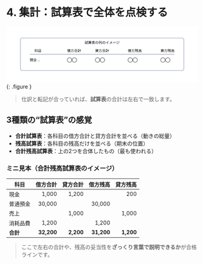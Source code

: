 # 4. 集計：試算表で全体を点検する

![試算表の構造（合計・残高・合計残高）](../assets/img/ch02/trial_balance_schema.svg){: .figure }

> 仕訳と転記が合っていれば、**試算表**の合計は左右で一致します。

## 3種類の“試算表”の感覚

- **合計試算表**：各科目の借方合計と貸方合計を並べる（動きの総量）
- **残高試算表**：各科目の残高だけを並べる（期末の位置）
- **合計残高試算表**：上の2つを合体したもの（最も使われる）

### ミニ見本（合計残高試算表のイメージ）

| 科目     |   借方合計 |  貸方合計 |   借方残高 |  貸方残高 |
| -------- | ---------: | --------: | ---------: | --------: |
| 現金     |      1,000 |     1,200 |            |       200 |
| 普通預金 |     30,000 |           |     30,000 |           |
| 売上     |            |     1,000 |            |     1,000 |
| 消耗品費 |      1,200 |           |      1,200 |           |
| **合計** | **32,200** | **2,200** | **31,200** | **1,200** |

> ここで左右の合計や、残高の妥当性を<strong>ざっくり言葉で説明できるか</strong>が合格ラインです。
